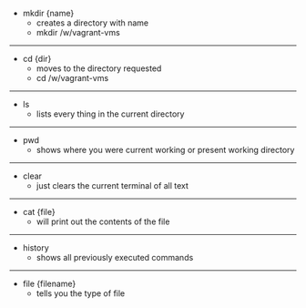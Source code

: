 - mkdir {name}
  - creates a directory with name
  - mkdir /w/vagrant-vms

---

- cd {dir}
  - moves to the directory requested
  - cd /w/vagrant-vms

---

- ls
  - lists every thing in the current directory

---

- pwd
  - shows where you were current working or present working directory

---

- clear
  - just clears the current terminal of all text

---

- cat {file}
  - will print out the contents of the file

---

- history
  - shows all previously executed commands

---

- file {filename}
  - tells you the type of file

